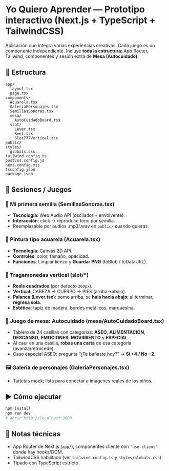 # Yo Quiero Aprender — Prototipo interactivo (Next.js + TypeScript + TailwindCSS)

Aplicación que integra varias experiencias creativas. Cada juego es un componente independiente.
Incluye **toda la estructura**: App Router, Tailwind, componentes y sesión extra de **Mesa (Autocuidado)**.

## 📁 Estructura
```
app/
  layout.tsx
  page.tsx
components/
  Acuarela.tsx
  GaleriaPersonajes.tsx
  SemillasSonoras.tsx
  mesa/
    AutoCuidadoBoard.tsx
  slot/
    Lever.tsx
    Reel.tsx
    Slot777Vertical.tsx
public/
styles/
  globals.css
tailwind.config.ts
postcss.config.js
next.config.mjs
tsconfig.json
package.json
```

## 🧩 Sesiones / Juegos

### 🌱 Mi primera semilla (SemillasSonoras.tsx)
- **Tecnología**: Web Audio API (oscilador + envolvente).
- **Interacción**: click → reproduce tono por semilla.
- Reemplazable por audios .mp3/.wav en `public/` cuando quieras.

### 🎨 Pintura tipo acuarela (Acuarela.tsx)
- **Tecnología**: Canvas 2D API.
- **Controles**: color, tamaño, opacidad.
- **Funciones**: Limpiar lienzo y **Guardar PNG** (toBlob / toDataURL).

### 🎰 Tragamonedas vertical (slot/*)
- **Reels cuadrados** (por defecto `260px`).
- **Vertical**: CABEZA → CUERPO → PIES (arriba→abajo).
- **Palanca (Lever.tsx)**: pomo arriba, se **hala hacia abajo**; al terminar, **regresa sola**.
- **Estética**: tapiz de madera, bordes metálicos, marquesina.

### 🎲 Juego de mesa: Autocuidado (mesa/AutoCuidadoBoard.tsx)
- Tablero de 24 casillas con categorías: **ASEO**, **ALIMENTACIÓN**, **DESCANSO**, **EMOCIONES**, **MOVIMIENTO** y **ESPECIAL**.
- Al caer en una casilla, **robas una carta** de esa categoría (avanza/retrocede).  
- Caso especial ASEO: pregunta “¿Te bañaste hoy?” → **Sí +4 / No −2**.

### 🖼️ Galería de personajes (GaleriaPersonajes.tsx)
- Tarjetas mock; lista para conectar a imágenes reales de los niños.

## ▶️ Cómo ejecutar
```bash
npm install
npm run dev
# abrir http://localhost:3000
```

## 🔧 Notas técnicas
- App Router de Next.js (`app/`), componentes cliente con `"use client"` donde hay hooks/DOM.
- TailwindCSS habilitado (ver `tailwind.config.ts` y `styles/globals.css`).
- Tipado con TypeScript estricto.
